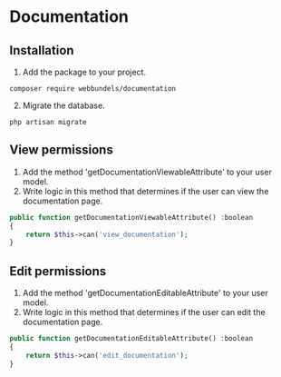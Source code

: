 # Documentation

## Installation

1) Add the package to your project. 
```console
composer require webbundels/documentation
```

2) Migrate the database.
```console
php artisan migrate
```

## View permissions
1) Add the method 'getDocumentationViewableAttribute' to your user model.
2) Write logic in this method that determines if the user can view the documentation page.

```php
public function getDocumentationViewableAttribute() :boolean
{
    return $this->can('view_documentation');
}
```

## Edit permissions
1) Add the method 'getDocumentationEditableAttribute' to your user model.
2) Write logic in this method that determines if the user can edit the documentation page.

```php
public function getDocumentationEditableAttribute() :boolean
{
    return $this->can('edit_documentation');
}
```
